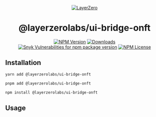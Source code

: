 <p align="center">
  <a href="https://layerzero.network">
    <img alt="LayerZero" style="max-width: 500px" src="https://d3a2dpnnrypp5h.cloudfront.net/bridge-app/lz.png"/>
  </a>
</p>

<h1 align="center">@layerzerolabs/ui-bridge-onft</h1>

<!-- The badges section -->
<p align="center">
  <!-- Shields.io NPM published package version -->
  <a href="https://www.npmjs.com/package/@layerzerolabs/ui-bridge-onft"><img alt="NPM Version" src="https://img.shields.io/npm/v/@layerzerolabs/ui-bridge-onft"/></a>
  <!-- Shields.io NPM downloads -->
  <a href="https://www.npmjs.com/package/@layerzerolabs/ui-bridge-onft"><img alt="Downloads" src="https://img.shields.io/npm/dm/@layerzerolabs/ui-bridge-onft"/></a>
  <!-- Shields.io vulnerabilities -->
  <a href="https://www.npmjs.com/package/@layerzerolabs/ui-bridge-onft"><img alt="Snyk Vulnerabilities for npm package version" src="https://img.shields.io/snyk/vulnerabilities/npm/@layerzerolabs/ui-bridge-onft"/></a>
  <!-- Shields.io license badge -->
  <a href="https://www.npmjs.com/package/@layerzerolabs/ui-bridge-onft"><img alt="NPM License" src="https://img.shields.io/npm/l/@layerzerolabs/ui-bridge-onft"/></a>
</p>

## Installation

```bash
yarn add @layerzerolabs/ui-bridge-onft

pnpm add @layerzerolabs/ui-bridge-onft

npm install @layerzerolabs/ui-bridge-onft
```

## Usage
